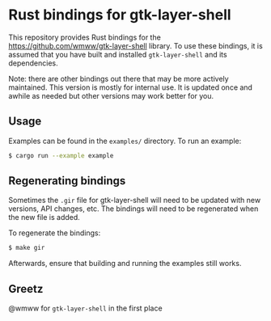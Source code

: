# Rust bindings for gtk-layer-shell

This repository provides Rust bindings for the https://github.com/wmww/gtk-layer-shell
library. To use these bindings, it is assumed that you have built and installed
`gtk-layer-shell` and its dependencies.

Note: there are other bindings out there that may be more actively maintained. This
version is mostly for internal use. It is updated once and awhile as needed but
other versions may work better for you.

## Usage

Examples can be found in the `examples/` directory. To run an example:

```bash
$ cargo run --example example
```

## Regenerating bindings

Sometimes the `.gir` file for gtk-layer-shell will need to be updated with
new versions, API changes, etc. The bindings will need to be regenerated when
the new file is added.

To regenerate the bindings:

```bash
$ make gir
```

Afterwards, ensure that building and running the examples still works.

## Greetz

@wmww for `gtk-layer-shell` in the first place


